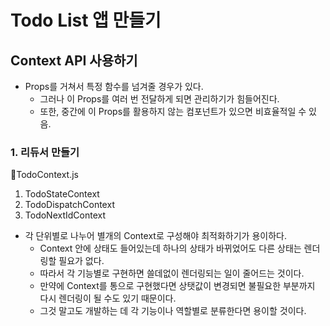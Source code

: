 # Todo List 앱 만들기

## Context API 사용하기

-   Props를 거쳐서 특정 함수를 넘겨줄 경우가 있다.
    -   그러나 이 Props를 여러 번 전달하게 되면 관리하기가 힘들어진다.
    -   또한, 중간에 이 Props를 활용하지 않는 컴포넌트가 있으면 비효율적일 수 있음.

### 1. 리듀서 만들기

💾TodoContext.js

1. TodoStateContext
2. TodoDispatchContext
3. TodoNextIdContext

-   각 단위별로 나누어 별개의 Context로 구성해야 최적화하기가 용이하다.
    -   Context 안에 상태도 들어있는데 하나의 상태가 바뀌었어도 다른 상태는 렌더링할 필요가 없다.
    -   따라서 각 기능별로 구현하면 쓸데없이 렌더링되는 일이 줄어드는 것이다.
    -   만약에 Context를 통으로 구현했다면 상탯값이 변경되면 불필요한 부분까지 다시 렌더링이 될 수도 있기 때문이다.
    -   그것 말고도 개발하는 데 각 기능이나 역할별로 분류한다면 용이할 것이다.
